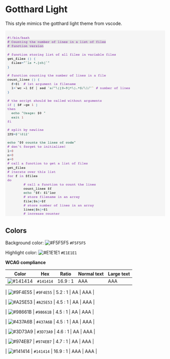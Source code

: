 # Gotthard Light

This style mimics the gotthard light theme from vscode.

![Screenshot of the gotthard-light theme in a bash script](./images/gotthard-light.png)

## Colors

Background color: ![#F5F5F5](https://via.placeholder.com/20/F5F5F5/F5F5F5.png) `#F5F5F5`

Highlight color: ![#E1E1E1](https://via.placeholder.com/20/E1E1E1/E1E1E1.png) `#E1E1E1`

**WCAG compliance**

| Color                                                        | Hex       | Ratio    | Normal text | Large text |
| ------------------------------------------------------------ | --------- | -------- | ----------- | ---------- |
| ![#141414](https://via.placeholder.com/20/141414/141414.png) | `#141414` | 16.9 : 1 | AAA         | AAA        |

| ![#9F4E55](https://via.placeholder.com/20/9F4E55/9F4E55.png) | `#9F4E55` | 5.2 : 1 | AA | AAA |

| ![#A25E53](https://via.placeholder.com/20/A25E53/A25E53.png) | `#A25E53` | 4.5 : 1 | AA | AAA |

| ![#98661B](https://via.placeholder.com/20/98661B/98661B.png) | `#98661B` | 4.5 : 1 | AA | AAA |

| ![#437A6B](https://via.placeholder.com/20/437A6B/437A6B.png) | `#437A6B` | 4.5 : 1 | AA | AAA |

| ![#3D73A9](https://via.placeholder.com/20/3D73A9/3D73A9.png) | `#3D73A9` | 4.6 : 1 | AA | AAA |

| ![#974EB7](https://via.placeholder.com/20/974EB7/974EB7.png) | `#974EB7` | 4.7 : 1 | AA | AAA |

| ![#141414](https://via.placeholder.com/20/141414/141414.png) | `#141414` | 16.9 : 1 | AAA | AAA |
